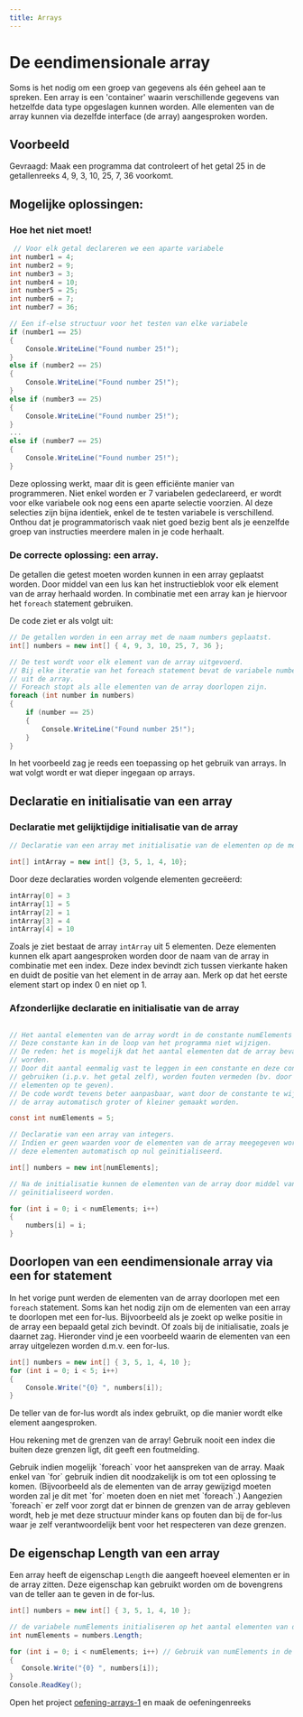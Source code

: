 ```yaml
---
title: Arrays
---
```

# De eendimensionale array

Soms is het nodig om een groep van gegevens als één geheel aan te spreken. Een array is een 'container' waarin verschillende gegevens van hetzelfde data type opgeslagen kunnen worden. Alle elementen van de array kunnen via dezelfde interface (de array) aangesproken worden.

## Voorbeeld 
Gevraagd: Maak een programma dat controleert of het getal 25 in de getallenreeks 4, 9, 3, 10, 25, 7, 36 voorkomt.
    
## Mogelijke oplossingen:
### Hoe het **niet** moet!

```csharp
 // Voor elk getal declareren we een aparte variabele
int number1 = 4;
int number2 = 9;
int number3 = 3;
int number4 = 10;
int number5 = 25;
int number6 = 7;
int number7 = 36;

// Een if-else structuur voor het testen van elke variabele
if (number1 == 25)
{
    Console.WriteLine("Found number 25!");
}
else if (number2 == 25)
{
    Console.WriteLine("Found number 25!");
}
else if (number3 == 25)
{
    Console.WriteLine("Found number 25!");
}
...
else if (number7 == 25)
{
    Console.WriteLine("Found number 25!");
}
```
    
Deze oplossing werkt, maar dit is geen efficiënte manier van programmeren. Niet enkel worden er 7 variabelen gedeclareerd, er wordt voor elke variabele ook nog eens een aparte selectie voorzien. Al deze selecties zijn bijna identiek, enkel de te testen variabele is verschillend. Onthou  dat je programmatorisch vaak niet goed bezig bent als je eenzelfde groep van instructies meerdere malen in je code herhaalt.

### De correcte oplossing: een array.

De getallen die getest moeten worden kunnen in een array geplaatst worden. Door middel van een lus kan het instructieblok voor elk element van de array herhaald worden.
In combinatie met een array kan je hiervoor het `foreach` statement gebruiken.

De code ziet er als volgt uit:

```csharp
// De getallen worden in een array met de naam numbers geplaatst.
int[] numbers = new int[] { 4, 9, 3, 10, 25, 7, 36 }; 

// De test wordt voor elk element van de array uitgevoerd.
// Bij elke iteratie van het foreach statement bevat de variabele number het volgende nummer
// uit de array.
// Foreach stopt als alle elementen van de array doorlopen zijn.
foreach (int number in numbers)
{
    if (number == 25)
    {
        Console.WriteLine("Found number 25!");
    }
}
```

In het voorbeeld zag je reeds een toepassing op het gebruik van arrays. In wat volgt wordt er wat dieper ingegaan op arrays.

## Declaratie en initialisatie van een array

### Declaratie met gelijktijdige initialisatie van de array

```csharp
// Declaratie van een array met initialisatie van de elementen op de meegegeven waarden.

int[] intArray = new int[] {3, 5, 1, 4, 10};
```

Door deze declaraties worden volgende elementen gecreëerd:
```csharp
intArray[0] = 3
intArray[1] = 5
intArray[2] = 1
intArray[3] = 4
intArray[4] = 10
```

Zoals je ziet bestaat de array `intArray` uit 5 elementen. Deze elementen kunnen elk apart aangesproken worden door de naam van de array in combinatie met een index. Deze index bevindt zich tussen vierkante haken en duidt de positie van het element in de array aan. Merk op dat het eerste element start op index 0 en niet op 1.

### Afzonderlijke declaratie en initialisatie van de array

```csharp

// Het aantal elementen van de array wordt in de constante numElements geplaatst. 
// Deze constante kan in de loop van het programma niet wijzigen.
// De reden: het is mogelijk dat het aantal elementen dat de array bevat in de code gebruikt zal
// worden. 
// Door dit aantal eenmalig vast te leggen in een constante en deze constante in de code te 
// gebruiken (i.p.v. het getal zelf), worden fouten vermeden (bv. door ergens een foutief aantal
// elementen op te geven). 
// De code wordt tevens beter aanpasbaar, want door de constante te wijzigen kan
// de array automatisch groter of kleiner gemaakt worden.

const int numElements = 5;

// Declaratie van een array van integers.
// Indien er geen waarden voor de elementen van de array meegegeven worden dan worden 
// deze elementen automatisch op nul geïnitialiseerd.

int[] numbers = new int[numElements];

// Na de initialisatie kunnen de elementen van de array door middel van een `for`statement
// geïnitialiseerd worden.

for (int i = 0; i < numElements; i++)
{
    numbers[i] = i;
}
```

## Doorlopen van een eendimensionale array via een for statement

In het vorige punt werden de elementen van de array doorlopen met een `foreach` statement.
Soms kan het nodig zijn om de elementen van een array te doorlopen met een for-lus. Bijvoorbeeld als je zoekt op welke positie in de array een bepaald getal zich bevindt. Of zoals bij de initialisatie, zoals je daarnet zag.
Hieronder vind je een voorbeeld waarin de elementen van een array uitgelezen worden d.m.v. een for-lus.

```csharp
int[] numbers = new int[] { 3, 5, 1, 4, 10 };
for (int i = 0; i < 5; i++)
{
    Console.Write("{0} ", numbers[i]);
}
```

De teller van de for-lus wordt als index gebruikt, op die manier wordt elke element aangesproken.

<div class="note waarschuwing">
<p>Hou rekening met de grenzen van de array! Gebruik nooit een index die buiten deze grenzen ligt, dit geeft een foutmelding.</p>
</div>

<div class="note protip">
<p>Gebruik indien mogelijk `foreach` voor het aanspreken van de array. Maak enkel van `for` gebruik indien dit noodzakelijk is om tot een oplossing te komen. (Bijvoorbeeld als de elementen van de array gewijzigd moeten worden zal je dit met `for` moeten doen en niet met `foreach`.)
Aangezien `foreach` er zelf voor zorgt dat er binnen de grenzen van de array gebleven wordt, heb je met deze structuur minder kans op fouten dan bij de for-lus waar je zelf verantwoordelijk bent voor het respecteren van deze grenzen.</p>
</div>

## De eigenschap Length van een array

Een array heeft de eigenschap `Length` die aangeeft hoeveel elementen er in de array zitten. Deze eigenschap kan gebruikt worden om de bovengrens van de teller aan te geven in de for-lus.

 ```csharp
int[] numbers = new int[] { 3, 5, 1, 4, 10 };

// de variabele numElements initialiseren op het aantal elementen van de array.
int numElements = numbers.Length;

for (int i = 0; i < numElements; i++) // Gebruik van numElements in de for-lus.
{
    Console.Write("{0} ", numbers[i]);
}
Console.ReadKey();
```

<div class="note oefening">
    <p>Open het project <a href="https://github.com/sma-it/oefening-arrays-1">oefening-arrays-1</a> en maak de oefeningenreeks</p>
</div>
